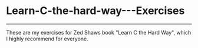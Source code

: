 # Learn-C-the-hard-way---Exercises
---
These are my exercises for Zed Shaws book "Learn C the Hard Way", which I highly recommend for everyone.
